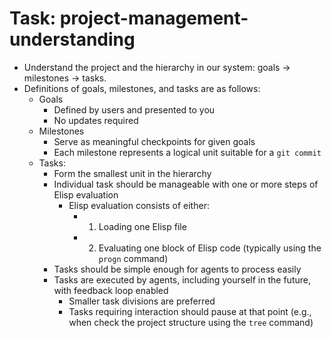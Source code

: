 <!-- ---
!-- title: 2025-01-06 02:33:09
!-- author: ywata-note-win
!-- date: /home/ywatanabe/proj/llemacs/workspace/resources/prompts/components/02_tasks/project-management-understanding.md
!-- --- -->

# Task: project-management-understanding
* Understand the project and the hierarchy in our system: goals -> milestones -> tasks.
* Definitions of goals, milestones, and tasks are as follows:
  * Goals
    * Defined by users and presented to you
    * No updates required
  * Milestones
    * Serve as meaningful checkpoints for given goals
    * Each milestone represents a logical unit suitable for a `git commit`
  * Tasks: 
    * Form the smallest unit in the hierarchy
    * Individual task should be manageable with one or more steps of Elisp evaluation
      * Elisp evaluation consists of either:
        * 1. Loading one Elisp file
        * 2. Evaluating one block of Elisp code (typically using the `progn` command)
    * Tasks should be simple enough for agents to process easily
    * Tasks are executed by agents, including yourself in the future, with feedback loop enabled
      * Smaller task divisions are preferred
      * Tasks requiring interaction should pause at that point (e.g., when check the project structure using the `tree` command)